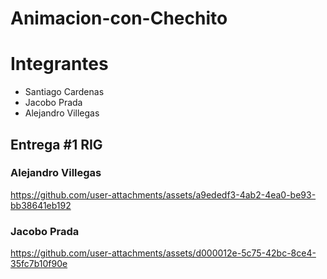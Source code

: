 # Animacion-con-Chechito

# Integrantes

- Santiago Cardenas
- Jacobo Prada
- Alejandro Villegas


## Entrega #1 RIG

### Alejandro Villegas

https://github.com/user-attachments/assets/a9ededf3-4ab2-4ea0-be93-bb38641eb192

### Jacobo Prada

https://github.com/user-attachments/assets/d000012e-5c75-42bc-8ce4-35fc7b10f90e

